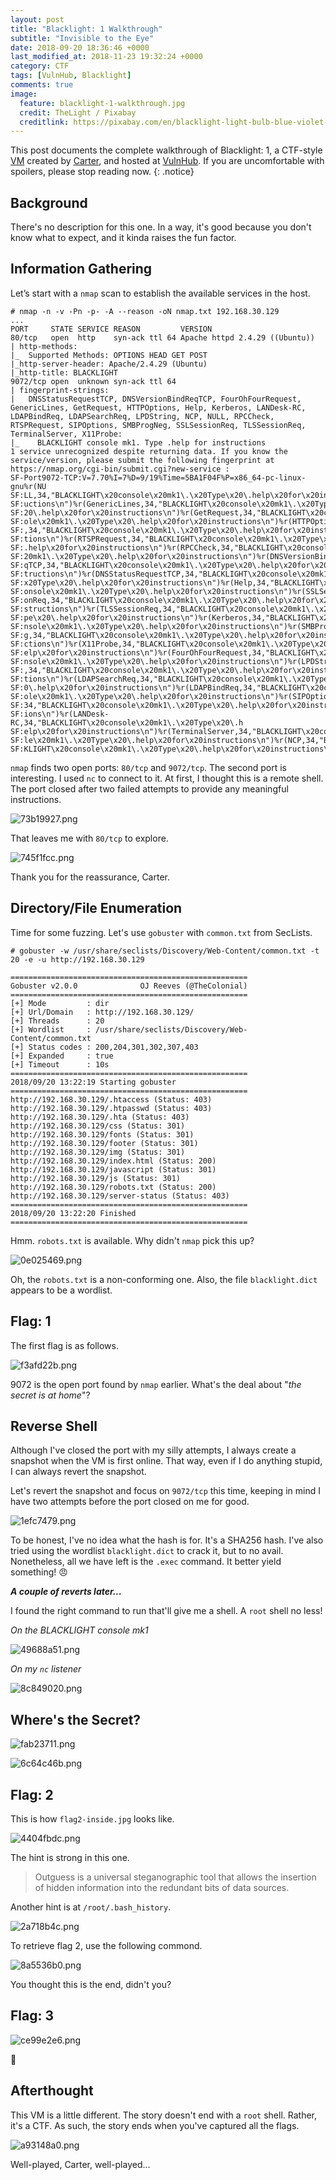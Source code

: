 ```yaml
---
layout: post
title: "Blacklight: 1 Walkthrough"
subtitle: "Invisible to the Eye"
date: 2018-09-20 18:36:46 +0000
last_modified_at: 2018-11-23 19:32:24 +0000
category: CTF
tags: [VulnHub, Blacklight]
comments: true
image:
  feature: blacklight-1-walkthrough.jpg
  credit: TheLight / Pixabay
  creditlink: https://pixabay.com/en/blacklight-light-bulb-blue-violet-915779/
---
```


This post documents the complete walkthrough of Blacklight: 1, a CTF-style [VM][1] created by [Carter][2], and hosted at [VulnHub][3]. If you are uncomfortable with spoilers, please stop reading now.
{: .notice}

<!--more-->

## Background

There's no description for this one. In a way, it's good because you don't know what to expect, and it kinda raises the fun factor.

## Information Gathering

Let’s start with a `nmap` scan to establish the available services in the host.

```
# nmap -n -v -Pn -p- -A --reason -oN nmap.txt 192.168.30.129
...
PORT     STATE SERVICE REASON         VERSION
80/tcp   open  http    syn-ack ttl 64 Apache httpd 2.4.29 ((Ubuntu))
| http-methods:
|_  Supported Methods: OPTIONS HEAD GET POST
|_http-server-header: Apache/2.4.29 (Ubuntu)
|_http-title: BLACKLIGHT
9072/tcp open  unknown syn-ack ttl 64
| fingerprint-strings:
|   DNSStatusRequestTCP, DNSVersionBindReqTCP, FourOhFourRequest, GenericLines, GetRequest, HTTPOptions, Help, Kerberos, LANDesk-RC, LDAPBindReq, LDAPSearchReq, LPDString, NCP, NULL, RPCCheck, RTSPRequest, SIPOptions, SMBProgNeg, SSLSessionReq, TLSSessionReq, TerminalServer, X11Probe:
|_    BLACKLIGHT console mk1. Type .help for instructions
1 service unrecognized despite returning data. If you know the service/version, please submit the following fingerprint at https://nmap.org/cgi-bin/submit.cgi?new-service :
SF-Port9072-TCP:V=7.70%I=7%D=9/19%Time=5BA1F04F%P=x86_64-pc-linux-gnu%r(NU
SF:LL,34,"BLACKLIGHT\x20console\x20mk1\.\x20Type\x20\.help\x20for\x20instr
SF:uctions\n")%r(GenericLines,34,"BLACKLIGHT\x20console\x20mk1\.\x20Type\x
SF:20\.help\x20for\x20instructions\n")%r(GetRequest,34,"BLACKLIGHT\x20cons
SF:ole\x20mk1\.\x20Type\x20\.help\x20for\x20instructions\n")%r(HTTPOptions
SF:,34,"BLACKLIGHT\x20console\x20mk1\.\x20Type\x20\.help\x20for\x20instruc
SF:tions\n")%r(RTSPRequest,34,"BLACKLIGHT\x20console\x20mk1\.\x20Type\x20\
SF:.help\x20for\x20instructions\n")%r(RPCCheck,34,"BLACKLIGHT\x20console\x
SF:20mk1\.\x20Type\x20\.help\x20for\x20instructions\n")%r(DNSVersionBindRe
SF:qTCP,34,"BLACKLIGHT\x20console\x20mk1\.\x20Type\x20\.help\x20for\x20ins
SF:tructions\n")%r(DNSStatusRequestTCP,34,"BLACKLIGHT\x20console\x20mk1\.\
SF:x20Type\x20\.help\x20for\x20instructions\n")%r(Help,34,"BLACKLIGHT\x20c
SF:onsole\x20mk1\.\x20Type\x20\.help\x20for\x20instructions\n")%r(SSLSessi
SF:onReq,34,"BLACKLIGHT\x20console\x20mk1\.\x20Type\x20\.help\x20for\x20in
SF:structions\n")%r(TLSSessionReq,34,"BLACKLIGHT\x20console\x20mk1\.\x20Ty
SF:pe\x20\.help\x20for\x20instructions\n")%r(Kerberos,34,"BLACKLIGHT\x20co
SF:nsole\x20mk1\.\x20Type\x20\.help\x20for\x20instructions\n")%r(SMBProgNe
SF:g,34,"BLACKLIGHT\x20console\x20mk1\.\x20Type\x20\.help\x20for\x20instru
SF:ctions\n")%r(X11Probe,34,"BLACKLIGHT\x20console\x20mk1\.\x20Type\x20\.h
SF:elp\x20for\x20instructions\n")%r(FourOhFourRequest,34,"BLACKLIGHT\x20co
SF:nsole\x20mk1\.\x20Type\x20\.help\x20for\x20instructions\n")%r(LPDString
SF:,34,"BLACKLIGHT\x20console\x20mk1\.\x20Type\x20\.help\x20for\x20instruc
SF:tions\n")%r(LDAPSearchReq,34,"BLACKLIGHT\x20console\x20mk1\.\x20Type\x2
SF:0\.help\x20for\x20instructions\n")%r(LDAPBindReq,34,"BLACKLIGHT\x20cons
SF:ole\x20mk1\.\x20Type\x20\.help\x20for\x20instructions\n")%r(SIPOptions,
SF:34,"BLACKLIGHT\x20console\x20mk1\.\x20Type\x20\.help\x20for\x20instruct
SF:ions\n")%r(LANDesk-RC,34,"BLACKLIGHT\x20console\x20mk1\.\x20Type\x20\.h
SF:elp\x20for\x20instructions\n")%r(TerminalServer,34,"BLACKLIGHT\x20conso
SF:le\x20mk1\.\x20Type\x20\.help\x20for\x20instructions\n")%r(NCP,34,"BLAC
SF:KLIGHT\x20console\x20mk1\.\x20Type\x20\.help\x20for\x20instructions\n");
```

`nmap` finds two open ports: `80/tcp` and `9072/tcp`. The second port is interesting. I used `nc` to connect to it. At first, I thought this is a remote shell. The port closed after two failed attempts to provide any meaningful instructions.

![73b19927.png](/assets/images/posts/blacklight-1-walkthrough/73b19927.png)

That leaves me with `80/tcp` to explore.

![745f1fcc.png](/assets/images/posts/blacklight-1-walkthrough/745f1fcc.png)

Thank you for the reassurance, Carter.

## Directory/File Enumeration

Time for some fuzzing. Let's use `gobuster` with `common.txt` from SecLists.

```
# gobuster -w /usr/share/seclists/Discovery/Web-Content/common.txt -t 20 -e -u http://192.168.30.129

=====================================================
Gobuster v2.0.0              OJ Reeves (@TheColonial)
=====================================================
[+] Mode         : dir
[+] Url/Domain   : http://192.168.30.129/
[+] Threads      : 20
[+] Wordlist     : /usr/share/seclists/Discovery/Web-Content/common.txt
[+] Status codes : 200,204,301,302,307,403
[+] Expanded     : true
[+] Timeout      : 10s
=====================================================
2018/09/20 13:22:19 Starting gobuster
=====================================================
http://192.168.30.129/.htaccess (Status: 403)
http://192.168.30.129/.htpasswd (Status: 403)
http://192.168.30.129/.hta (Status: 403)
http://192.168.30.129/css (Status: 301)
http://192.168.30.129/fonts (Status: 301)
http://192.168.30.129/footer (Status: 301)
http://192.168.30.129/img (Status: 301)
http://192.168.30.129/index.html (Status: 200)
http://192.168.30.129/javascript (Status: 301)
http://192.168.30.129/js (Status: 301)
http://192.168.30.129/robots.txt (Status: 200)
http://192.168.30.129/server-status (Status: 403)
=====================================================
2018/09/20 13:22:20 Finished
=====================================================
```

Hmm. `robots.txt` is available. Why didn't `nmap` pick this up?

![0e025469.png](/assets/images/posts/blacklight-1-walkthrough/0e025469.png)

Oh, the `robots.txt` is a non-conforming one. Also, the file `blacklight.dict` appears to be a wordlist.

## Flag: 1

The first flag is as follows.

![f3afd22b.png](/assets/images/posts/blacklight-1-walkthrough/f3afd22b.png)

9072 is the open port found by `nmap` earlier. What's the deal about "_the secret is at home_"?

## Reverse Shell

Although I've closed the port with my silly attempts, I always create a snapshot when the VM is first online. That way, even if I do anything stupid, I can always revert the snapshot.

Let's revert the snapshot and focus on `9072/tcp` this time, keeping in mind I have two attempts before the port closed on me for good.

![1efc7479.png](/assets/images/posts/blacklight-1-walkthrough/1efc7479.png)

To be honest, I've no idea what the hash is for. It's a SHA256 hash. I've also tried using the wordlist `blacklight.dict` to crack it, but to no avail. Nonetheless, all we have left is the `.exec` command. It better yield something! :angry:

***A couple of reverts later...***

I found the right command to run that'll give me a shell. A `root` shell no less!

_On the BLACKLIGHT console mk1_

![49688a51.png](/assets/images/posts/blacklight-1-walkthrough/49688a51.png)

_On my `nc` listener_

![8c849020.png](/assets/images/posts/blacklight-1-walkthrough/8c849020.png)

## Where's the Secret?

![fab23711.png](/assets/images/posts/blacklight-1-walkthrough/fab23711.png)

![6c64c46b.png](/assets/images/posts/blacklight-1-walkthrough/6c64c46b.png)

## Flag: 2

This is how `flag2-inside.jpg` looks like.

![4404fbdc.png](/assets/images/posts/blacklight-1-walkthrough/4404fbdc.png)

The hint is strong in this one.

> Outguess is a universal steganographic tool that allows the insertion of hidden information into the redundant bits of data sources.

Another hint is at `/root/.bash_history`.

![2a718b4c.png](/assets/images/posts/blacklight-1-walkthrough/2a718b4c.png)

To retrieve flag 2, use the following commond.

![8a5536b0.png](/assets/images/posts/blacklight-1-walkthrough/8a5536b0.png)

You thought this is the end, didn't you?

## Flag: 3

![ce99e2e6.png](/assets/images/posts/blacklight-1-walkthrough/ce99e2e6.png)

:dancer:

## Afterthought

This VM is a little different. The story doesn't end with a `root` shell. Rather, it's a CTF. As such, the story ends when you've captured all the flags.

![a93148a0.png](/assets/images/posts/blacklight-1-walkthrough/a93148a0.png)

Well-played, Carter, well-played&hellip;

[1]: https://www.vulnhub.com/entry/blacklight-1,242/
[2]: https://twitter.com/@cbrnrd
[3]: https://www.vulnhub.com/
